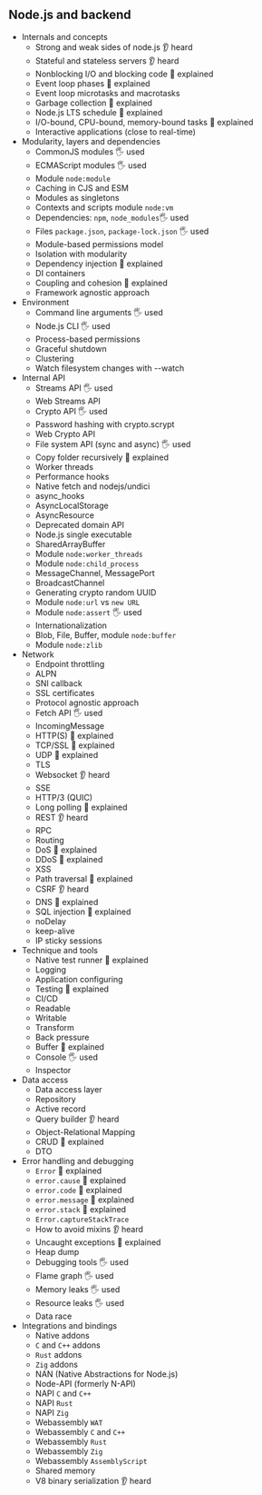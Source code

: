 ## Node.js and backend

- Internals and concepts
  - Strong and weak sides of node.js 👂 heard
  - Stateful and stateless servers 👂 heard
  - Nonblocking I/O and blocking code 🙋 explained
  - Event loop phases 🙋 explained
  - Event loop microtasks and macrotasks
  - Garbage collection 🙋 explained
  - Node.js LTS schedule 🙋 explained
  - I/O-bound, CPU-bound, memory-bound tasks 🙋 explained
  - Interactive applications (close to real-time)
- Modularity, layers and dependencies
  - CommonJS modules 🖐️ used
  - ECMAScript modules 🖐️ used
  - Module `node:module`
  - Caching in CJS and ESM
  - Modules as singletons
  - Contexts and scripts module `node:vm`
  - Dependencies: `npm`, `node_modules`🖐️ used
  - Files `package.json`, `package-lock.json` 🖐️ used
  - Module-based permissions model
  - Isolation with modularity
  - Dependency injection 🙋 explained
  - DI containers
  - Coupling and cohesion 🙋 explained
  - Framework agnostic approach
- Environment
  - Command line arguments 🖐️ used
  - Node.js CLI 🖐️ used
  - Process-based permissions
  - Graceful shutdown
  - Clustering
  - Watch filesystem changes with --watch
- Internal API
  - Streams API 🖐️ used
  - Web Streams API
  - Crypto API 🖐️ used
  - Password hashing with crypto.scrypt
  - Web Crypto API
  - File system API (sync and async) 🖐️ used
  - Copy folder recursively 🙋 explained
  - Worker threads
  - Performance hooks
  - Native fetch and nodejs/undici
  - async_hooks
  - AsyncLocalStorage
  - AsyncResource
  - Deprecated domain API
  - Node.js single executable
  - SharedArrayBuffer
  - Module `node:worker_threads`
  - Module `node:child_process`
  - MessageChannel, MessagePort
  - BroadcastChannel
  - Generating crypto random UUID
  - Module `node:url` vs `new URL`
  - Module `node:assert` 🖐️ used
  - Internationalization
  - Blob, File, Buffer, module `node:buffer`
  - Module `node:zlib`
- Network
  - Endpoint throttling
  - ALPN
  - SNI callback
  - SSL certificates
  - Protocol agnostic approach
  - Fetch API 🖐️ used
  - IncomingMessage
  - HTTP(S) 🙋 explained
  - TCP/SSL 🙋 explained
  - UDP 🙋 explained
  - TLS
  - Websocket 👂 heard
  - SSE
  - HTTP/3 (QUIC)
  - Long polling 🙋 explained
  - REST 👂 heard
  - RPC
  - Routing
  - DoS 🙋 explained
  - DDoS 🙋 explained
  - XSS
  - Path traversal 🙋 explained
  - CSRF 👂 heard
  - DNS 🙋 explained
  - SQL injection 🙋 explained
  - noDelay
  - keep-alive
  - IP sticky sessions
- Technique and tools
  - Native test runner 🙋 explained
  - Logging
  - Application configuring
  - Testing 🙋 explained
  - CI/CD
  - Readable
  - Writable
  - Transform
  - Back pressure
  - Buffer 🙋 explained
  - Console 🖐️ used
  - Inspector
- Data access
  - Data access layer
  - Repository
  - Active record
  - Query builder 👂 heard
  - Object-Relational Mapping
  - CRUD 🙋 explained
  - DTO
- Error handling and debugging
  - `Error` 🙋 explained
  - `error.cause` 🙋 explained
  - `error.code` 🙋 explained
  - `error.message` 🙋 explained
  - `error.stack` 🙋 explained
  - `Error.captureStackTrace`
  - How to avoid mixins 👂 heard
  - Uncaught exceptions 🙋 explained
  - Heap dump
  - Debugging tools 🖐️ used
  - Flame graph 🖐️ used
  - Memory leaks 🖐️ used
  - Resource leaks 🖐️ used
  - Data race
- Integrations and bindings
  - Native addons
  - `C` and `C++` addons
  - `Rust` addons
  - `Zig` addons
  - NAN (Native Abstractions for Node.js)
  - Node-API (formerly N-API)
  - NAPI `C` and `C++`
  - NAPI `Rust`
  - NAPI `Zig`
  - Webassembly `WAT`
  - Webassembly `C` and `C++`
  - Webassembly `Rust`
  - Webassembly `Zig`
  - Webassembly `AssemblyScript`
  - Shared memory
  - V8 binary serialization 👂 heard

